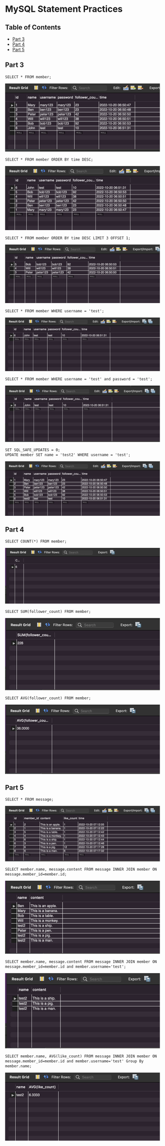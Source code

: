 # MySQL Statement Practices

## Table of Contents
* [Part 3](#part-3)
* [Part 4](#part-4)
* [Part 5](#part-5)


## Part 3

    SELECT * FROM member;
![screenshots/3-1](screenshots/3-1.png)

    SELECT * FROM member ORDER BY time DESC;
![screenshots/3-2](screenshots/3-2.png)

    SELECT * FROM member ORDER BY time DESC LIMIT 3 OFFSET 1;
![screenshots/3-3](screenshots/3-3.png)

    SELECT * FROM member WHERE username = 'test';
![screenshots/3-4](screenshots/3-4.png)

    SELECT * FROM member WHERE username = 'test' and password = 'test';
![screenshots/3-5](screenshots/3-5.png)

    SET SQL_SAFE_UPDATES = 0;
    UPDATE member SET name = 'test2' WHERE username = 'test';
![screenshots/3-6](screenshots/3-6.png)

 
## Part 4
    SELECT COUNT(*) FROM member;
![screenshots/4-1](screenshots/4-1.png)

    SELECT SUM(follower_count) FROM member;
![screenshots/4-2](screenshots/4-2.png)

    SELECT AVG(follower_count) FROM member;
![screenshots/4-3](screenshots/4-3.png)


## Part 5

    SELECT * FROM message;
![screenshots/5-1](screenshots/5-1.png)

    SELECT member.name, message.content FROM message INNER JOIN member ON message.member_id=member.id;
![screenshots/5-2](screenshots/5-2.png)


    SELECT member.name, message.content FROM message INNER JOIN member ON message.member_id=member.id and member.username='test';
![screenshots/5-3](screenshots/5-3.png)


    SELECT member.name, AVG(like_count) FROM message INNER JOIN member ON message.member_id=member.id and member.username='test' Group By member.name;
![screenshots/5-4](screenshots/5-4.png)



